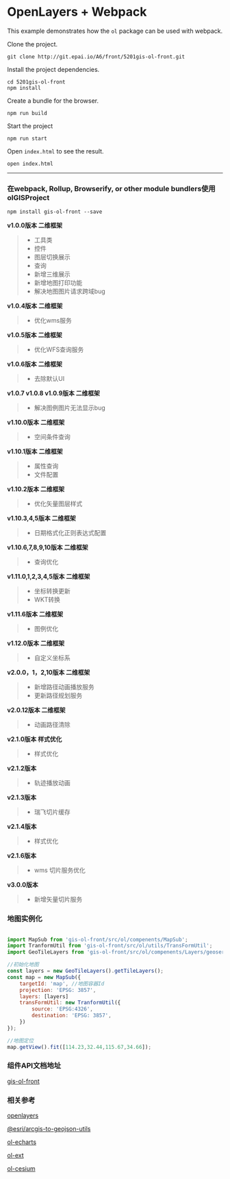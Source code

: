 # OpenLayers + Webpack

This example demonstrates how the `ol` package can be used with webpack.

Clone the project.

    git clone http://git.epai.io/A6/front/5201gis-ol-front.git

Install the project dependencies.

    cd 5201gis-ol-front
    npm install

Create a bundle for the browser.

    npm run build

Start the project

    npm run start

Open `index.html` to see the result.

    open index.html

-----

### 在webpack, Rollup, Browserify, or other module bundlers使用olGISProject

````
npm install gis-ol-front --save
````

**v1.0.0版本 二维框架**

> * 工具类
> * 控件
> * 图层切换展示
> * 查询
> * 新增三维展示
> * 新增地图打印功能
> * 解决地图图片请求跨域bug

**v1.0.4版本 二维框架**

> * 优化wms服务

**v1.0.5版本 二维框架**

> * 优化WFS查询服务

**v1.0.6版本 二维框架**

> * 去除默认UI

**v1.0.7 v1.0.8 v1.0.9版本 二维框架**

> * 解决图例图片无法显示bug


**v1.10.0版本 二维框架**

> * 空间条件查询

**v1.10.1版本 二维框架**

> * 属性查询
> * 文件配置

**v1.10.2版本 二维框架**

> * 优化矢量图层样式

**v1.10.3,4,5版本 二维框架**

> * 日期格式化正则表达式配置

**v1.10.6,7,8,9,10版本 二维框架**

> * 查询优化


**v1.11.0,1,2,3,4,5版本 二维框架**

> * 坐标转换更新
> * WKT转换

**v1.11.6版本 二维框架**

> * 图例优化

**v1.12.0版本 二维框架**

> * 自定义坐标系

**v2.0.0，1，2,10版本 二维框架**

> * 新增路径动画播放服务
> * 更新路径规划服务

**v2.0.12版本 二维框架**

> * 动画路径清除

**v2.1.0版本 样式优化**

> * 样式优化

**v2.1.2版本**

> * 轨迹播放动画

**v2.1.3版本**

> * 瑞飞切片缓存

**v2.1.4版本**

> * 样式优化

**v2.1.6版本**

> * wms 切片服务优化

**v3.0.0版本**

> * 新增矢量切片服务 

### 地图实例化
```javascript

import MapSub from 'gis-ol-front/src/ol/compenents/MapSub';
import TranformUtil from 'gis-ol-front/src/ol/utils/TransFormUtil';
import GeoTileLayers from 'gis-ol-front/src/ol/compenents/Layers/geoserver/GeoTileLayers'; 

//初始化地图
const layers = new GeoTileLayers().getTileLayers();
const map = new MapSub({
    targetId: 'map', //地图容器Id
    projection: 'EPSG: 3857',
    layers: [layers]
    transFormUtil: new TranformUtil({
        source: 'EPSG:4326',
        destination: 'EPSG: 3857',
    })
});

//地图定位
map.getView().fit([114.23,32.44,115.67,34.66]);

```

### 组件API文档地址
[gis-ol-front][6]

### 相关参考

[openlayers][1]

[@esri/arcgis-to-geojson-utils][2]

[ol-echarts][3]

[ol-ext][4]

[ol-cesium][5]


  [1]: https://github.com/openlayers/openlayers
  [2]: https://github.com/Esri/arcgis-to-geojson-utils
  [3]: https://github.com/sakitam-fdd/ol3Echarts
  [4]: https://github.com/Viglino/ol-ext
  [5]: https://github.com/openlayers/ol-cesium
  [6]: http://www.dev.pcep.cloud/front/GIS/build/apidoc/gis-ol-front/1.10.5/